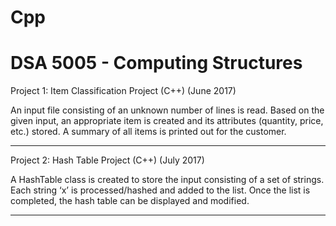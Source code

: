 # Cpp
# DSA 5005 - Computing Structures

Project 1:
Item Classification Project (C++) (June 2017)

An input file consisting of an unknown number of lines is read.
Based on the given input, an appropriate item is created and its
attributes (quantity, price, etc.) stored. A summary of all items
is printed out for the customer.

-----------------------------------------------------------------

Project 2:
Hash Table Project (C++) (July 2017)

A HashTable class is created to store the input consisting of a set of
strings. Each string ‘x’ is processed/hashed and added to the list. Once
the list is completed, the hash table can be displayed and modified.

-----------------------------------------------------------------
